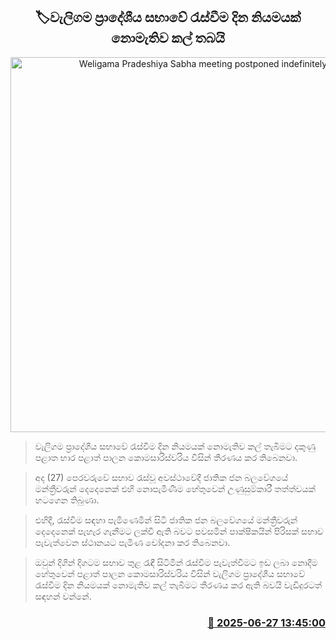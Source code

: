 <p align='center'><b><h2 align='center' title='Weligama Pradeshiya Sabha meeting postponed indefinitely'>🏷වැලිගම ප්‍රාදේශීය සභාවේ රැස්වීම දින නියමයක් නොමැතිව කල් තබයි</h2></b></p>
<p align='center'><img src='https://helakuru.sgp1.cdn.digitaloceanspaces.com/esana/images/lib/waligama-psb.jpg' width='600' alt='Weligama Pradeshiya Sabha meeting postponed indefinitely'></p>

> වැලිගම ප්‍රාදේශීය සභාවේ රැස්වීම දින නියමයක් නොමැතිව කල් තැබීමට දකුණු පළාත භාර පළාත් පාලන කොමසාරිස්වරිය විසින් තීරණය කර තිබෙනවා.

> අද (27) පෙරවරුවේ සභාව රැස්වූ අවස්ථාවේදී ජාතික ජන බලවේගයේ මන්ත්‍රීවරුන් දෙදෙනෙක් එහි නොපැමිණීම හේතුවෙන් උණුසුම්කාරී තත්ත්වයක් හටගෙන තිබුණා.

> එහිදී, රැස්වීම සඳහා පැමිණෙමින් සිටි ජාතික ජන බලවේගයේ මන්ත්‍රීවරුන් දෙදෙනෙක් පැහැර ගැනීමට ලක්වී ඇති බවට පවසමින් පාක්ෂිකයින් පිරිසක් සභාව පැවැත්වෙන ස්ථානයට පැමිණ චෝදනා කර තිබෙනවා.

> ඔවුන් දිගින් දිගටම සභාව තුළ රැඳී සිටිමින් රැස්වීම පැවැත්වීමට ඉඩ ලබා නොදීම හේතුවෙන් පළාත් පාලන කොමසාරිස්වරිය විසින් වැලිගම ප්‍රාදේශීය සභාවේ රැස්වීම දින නියමයක් නොමැතිව කල් තැබීමට තීරණය කර ඇති බවයි වැඩිදුරටත් සඳහන් වන්නේ.



<h3 align='right'><a href='https://www.helakuru.lk/esana/p/111406/'>📅 2025-06-27 13:45:00</a></h3>
